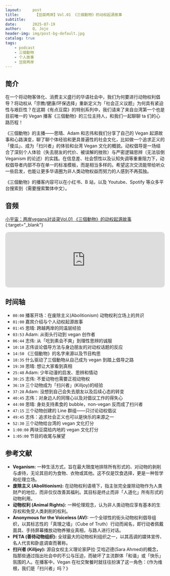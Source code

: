 ```yaml
---
layout:     post
title:       【豆腐两岸】Vol.01 《三個動物》的动权起源故事
subtitle:   
date:       2025-07-19
author:     Q, Jojo
header-img: img/post-bg-default.jpg
catalog: true
tags:
    - podcast
    - 三個動物
    - 个人故事
    - 豆腐两岸
---
```


## 简介

在一个将动物客体化、消费主义盛行的华语社会中，我们为何要进行动物权利倡导？将动权从「宗教/健康/环保选择」重新定义为「社会正义议题」为何具有紧迫性与艰巨性？在这期《有点豆腐》的特别系列中，我们请来了来自台湾第一个也是目前唯一的 Vegan 播客《三個動物》的三位主持人，和我们一起聊聊 ta 们的心路历程！

《三個動物》的主播——思晴、Adam 和志伟和我们分享了自己的 Vegan 起源故事和心路演变，聊了聊个体经验和更具普遍性的社会文化，比如做一个追求正义的「傻瓜」、成为「扫兴者」的体验和台湾 Vegan 文化的概貌。动权倡导是一场结合了深刻个人体验（失去朋友的代价、被误解的挫败）与严密逻辑思辨（无法驳倒 Veganism 的论述）的实践。在信息差、社会惯性以及认知失调等重重阻力下，动权倡导者内部不存在单一的标准模板，而是相当多样的。希望这次交流能带给听众一些启发，也能让更多华语圈为非人类动物权益而努力的人感到不再孤独。

《三個動物》的播客内容可以在小红书、B 站，以及 Youtube、Spotify 等众多平台搜索到（需要搜索繁体中文）。

## 音频

[小宇宙：两岸vegans对谈录Vol.01 《三個動物》的动权起源故事](https://www.xiaoyuzhoufm.com/episode/6870bf4b93fd2d72b8ab0b80){:target="_blank"}

<iframe allow="autoplay *; encrypted-media *; fullscreen *; clipboard-write" frameborder="0" height="175" style="width:100%;max-width:660px;overflow:hidden;border-radius:10px;" sandbox="allow-forms allow-popups allow-same-origin allow-scripts allow-storage-access-by-user-activation allow-top-navigation-by-user-activation" src="https://embed.podcasts.apple.com/cn/podcast/%E4%B8%A4%E5%B2%B8vegans%E5%AF%B9%E8%B0%88%E5%BD%95vol-01-%E4%B8%89%E5%80%8B%E5%8B%95%E7%89%A9-%E7%9A%84%E5%8A%A8%E6%9D%83%E8%B5%B7%E6%BA%90%E6%95%85%E4%BA%8B/id1794418651?i=1000718055186"></iframe>

## 时间轴 

* `00:00` 播客开场：在废除主义(Abolitionism) 动物权利立场上的共识
* `01:00` 嘉宾介绍与个人动权起源故事
* `01:45` 思晴: 跨越两岸的同温层经验
* `03:53` Adam: 从街头行动到 vegan 创作者
* `06:44` 志伟: 从「吃到素会不爽」到理性思辨的诚服
* `10:18` 志伟谈论倡导方法与身边朋友的对动权话题的反应
* `14:50` 《三個動物》的名字来源以及节目构思
* `18:35` 什么驱动了三個動物从自己成为 vegan 到踏上倡导之路
* `19:30` 思晴: 想让大家看到真相
* `25:48` Adam: 少年动漫的启发、思辨和情动
* `30:25` 志伟: 不爱动物也需要正视动物权
* `36:19` 三个动物成为「扫兴者」(Killjoy)的经验
* `37:28` Adam: 没想到自己会失去朋友以及后续心态的转变
* `40:45` 志伟：对身边人的同理心以及对倡议工作的得失心
* `44:00` 思晴: 身处支持素食的 bubble，non-vegan 反而成了扫兴者
* `47:15` 三个动物创建的 Line 群组——只讨论动权倡议
* `49:45` 志伟：追求社会正义也可以是快乐的来源之一
* `52:30` 三个动物给台湾的 vegan 文化打分
* `1:00:00` 两块豆腐给内地的 vegan 文化打分
* `1:05:00` 节目的收尾与展望

## 参考文献

- **Veganism:** 一种生活方式，旨在最大限度地排除所有形式的、对动物的剥削与虐待，无论其目的为食物、衣物或其他。这不仅是饮食选择，更是一种哲学和伦理立场。
- **废除主义 (Abolitionism):** 在动物权利语境下，指主张完全废除动物作为人类财产的地位，而非仅仅改善其福利。其目标是终止而非「人道化」所有形式的动物利用。
- **动物权利 (Animal Rights):** 一种伦理观念，认为非人类动物应享有基本的生存权和免受人类剥削的权利。
- **Anonymous for the Voiceless (AV):** 一个全球性的街头动物权利倡导组织，以其标志性的「真理之墙」（Cube of Truth）行动而闻名，即行动者佩戴面具、手持屏幕播放动物养殖业真相，与路人进行对话。
- **PETA (善待动物组织):** 全球最大的动物权利组织之一，以其高调的媒体宣传、名人代言和卧底调查而著称。
- **扫兴者 (Killjoy):** 源自女权主义理论家萨拉·艾哈迈德(Sara Ahmed)的概念，指那些通过指出社会中的不公与压迫，而破坏了主流群体「和谐」或「快乐」氛围的人。在播客中，Vegan 在社交聚餐时就往往扮演了这一角色：《作为维根，我们是「扫兴者」吗？》

